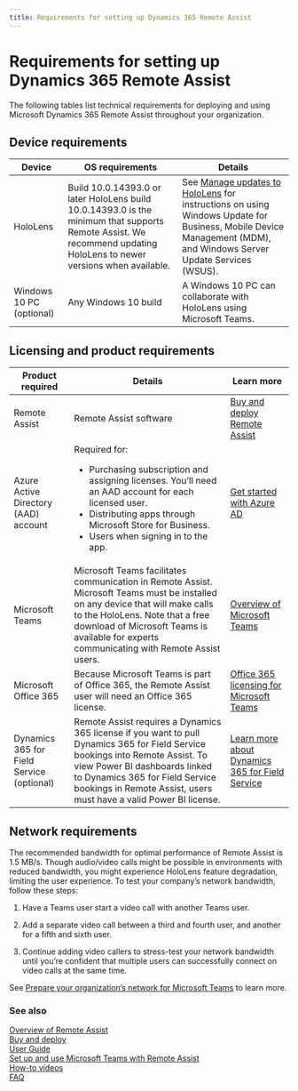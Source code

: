 ```yaml
---
title: Requirements for setting up Dynamics 365 Remote Assist
---
```


# Requirements for setting up Dynamics 365 Remote Assist

The following tables list technical requirements for deploying and using
Microsoft Dynamics 365 Remote Assist throughout your organization.

## Device requirements

| **Device**               | **OS requirements**                                                                                                                                                  | **Details**                                                                                                                                                                                                                    |
|--------------------------|----------------------------------------------------------------------------------------------------------------------------------------------------------------------|--------------------------------------------------------------------------------------------------------------------------------------------------------------------------------------------------------------------------------|
| HoloLens                 | Build 10.0.14393.0 or later HoloLens build 10.0.14393.0 is the minimum that supports Remote Assist. We recommend updating HoloLens to newer versions when available. | See [Manage updates to HoloLens](https://docs.microsoft.com/en-us/HoloLens/hololens-updates) for instructions on using Windows Update for Business, Mobile Device Management (MDM), and Windows Server Update Services (WSUS). |
| Windows 10 PC (optional) | Any Windows 10 build                                                                                                                                                 | A Windows 10 PC can collaborate with HoloLens using Microsoft Teams.                                                                                                                                                           |

Licensing and product requirements
----------------------------------

| **Product required**                      | **Details**                                                                                                                                                                                                                                                             | **Learn more**                                                                                                         |
|-------------------------------------------|-------------------------------------------------------------------------------------------------------------------------------------------------------------------------------------------------------------------------------------------------------------------------|------------------------------------------------------------------------------------------------------------------------|
| Remote Assist                             | Remote Assist software                                                                                                                                                                                                                                                  | [Buy and deploy Remote Assist](../licensing/buy-and-deploy.md)                                                                                           |
| Azure Active Directory (AAD) account      | Required for: <ul><li>Purchasing subscription and assigning licenses. You’ll need an AAD account for each licensed user. </li><li>Distributing apps through Microsoft Store for Business. </li><li>Users when signing in to the app. </ul> | [Get started with Azure AD](https://docs.microsoft.com/en-us/azure/active-directory/fundamentals/get-started-azure-ad) |
| Microsoft Teams                           | Microsoft Teams facilitates communication in Remote Assist. Microsoft Teams must be installed on any device that will make calls to the HoloLens. Note that a free download of Microsoft Teams is available for experts communicating with Remote Assist users.         | [Overview of Microsoft Teams](https://docs.microsoft.com/en-us/MicrosoftTeams/teams-overview)                          |
| Microsoft Office 365                      | Because Microsoft Teams is part of Office 365, the Remote Assist user will need an Office 365 license.                                                                                                                                                                  | [Office 365 licensing for Microsoft Teams](https://docs.microsoft.com/en-us/MicrosoftTeams/office-365-licensing)       |
| Dynamics 365 for Field Service (optional) | Remote Assist requires a Dynamics 365 license if you want to pull Dynamics 365 for Field Service bookings into Remote Assist. To view Power BI dashboards linked to Dynamics 365 for Field Service bookings in Remote Assist, users must have a valid Power BI license. | [Learn more about Dynamics 365 for Field Service](https://dynamics.microsoft.com/en-us/field-service/overview/)        |



## Network requirements

The recommended bandwidth for optimal performance of Remote Assist is 1.5 MB/s.
Though audio/video calls might be possible in environments with reduced
bandwidth, you might experience HoloLens feature degradation, limiting the user
experience. To test your company’s network bandwidth, follow these steps:

1.  Have a Teams user start a video call with another Teams user.

2.  Add a separate video call between a third and fourth user, and another for a
    fifth and sixth user.

3.  Continue adding video callers to stress-test your network bandwidth until
    you’re confident that multiple users can successfully connect on video calls
    at the same time.

See [Prepare your organization’s network for Microsoft
Teams](https://docs.microsoft.com/en-us/MicrosoftTeams/prepare-network) to learn
more.

### See also
[Overview of Remote Assist](index.md)<br/>
[Buy and deploy](../licensing/buy-and-deploy.md)<br/>
[User Guide](user-guide.md)<br/>
[Set up and use Microsoft Teams with Remote Assist](use-microsoft-teams-with-remote-assist.md)<br/>
[How-to videos](https://go.microsoft.com/fwlink/p/?linkid=2021485)<br/>
[FAQ](faq.md)<br/>

